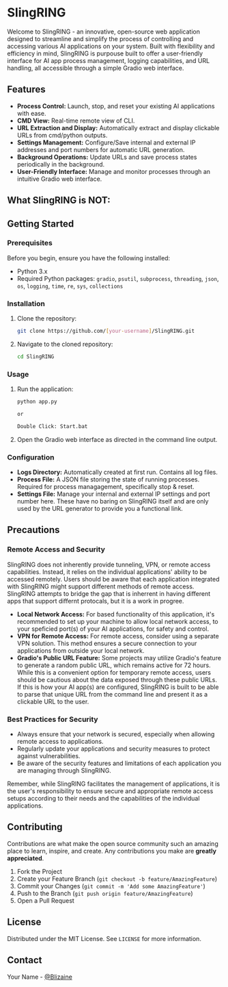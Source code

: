 
# SlingRING

Welcome to SlingRING - an innovative, open-source web application designed to streamline and simplify the process of controlling and accessing various AI applications on your system. Built with flexibility and efficiency in mind, SlingRING is purpouse built to offer a user-friendly interface for AI app process management, logging capabilities, and URL handling, all accessible through a simple Gradio web interface.

## Features

- **Process Control:** Launch, stop, and reset your existing AI applications with ease.
- **CMD View:** Real-time remote view of CLI.
- **URL Extraction and Display:** Automatically extract and display clickable URLs from cmd/python outputs.
- **Settings Management:** Configure/Save internal and external IP addresses and port numbers for automatic URL generation.
- **Background Operations:** Update URLs and save process states periodically in the background.
- **User-Friendly Interface:** Manage and monitor processes through an intuitive Gradio web interface.

## What SlingRING is NOT:


## Getting Started

### Prerequisites

Before you begin, ensure you have the following installed:
- Python 3.x
- Required Python packages: `gradio`, `psutil`, `subprocess`, `threading`, `json`, `os`, `logging`, `time`, `re`, `sys`, `collections`

### Installation

1. Clone the repository:
   ```sh
   git clone https://github.com/[your-username]/SlingRING.git
   ```
2. Navigate to the cloned repository:
   ```sh
   cd SlingRING
   ```

### Usage

1. Run the application:
   ```sh
   python app.py

   or

   Double Click: Start.bat
   ```
2. Open the Gradio web interface as directed in the command line output.

### Configuration

- **Logs Directory:** Automatically created at first run. Contains all log files.
- **Process File:** A JSON file storing the state of running processes. Required for process managagement, specifically stop & reset. 
- **Settings File:** Manage your internal and external IP settings and port number here.  These have no baring on SlingRING itself and are only used by the URL generator to provide you a functional link.


## Precautions

### Remote Access and Security

SlingRING does not inherently provide tunneling, VPN, or remote access capabilities. Instead, it relies on the individual applications' ability to be accessed remotely. Users should be aware that each application integrated with SlingRING might support different methods of remote access. SlingRING attempts to bridge the gap that is inherrent in having different apps that support differnt protocals, but it is a work in progree. 

- **Local Network Access:** For based functionality of this application, it's recommended to set up your machine to allow local network access, to your speficied port(s) of your AI applications, for safety and control.
- **VPN for Remote Access:** For remote access, consider using a separate VPN solution. This method ensures a secure connection to your applications from outside your local network.
- **Gradio's Public URL Feature:** Some projects may utilize Gradio's feature to generate a random public URL, which remains active for 72 hours. While this is a convenient option for temporary remote access, users should be cautious about the data exposed through these public URLs.  If this is how your AI app(s) are configured, SlingRING is built to be able to parse that unique URL from the command line and present it as a clickable URL to the user. 

### Best Practices for Security

- Always ensure that your network is secured, especially when allowing remote access to applications.
- Regularly update your applications and security measures to protect against vulnerabilities.
- Be aware of the security features and limitations of each application you are managing through SlingRING.

Remember, while SlingRING facilitates the management of applications, it is the user's responsibility to ensure secure and appropriate remote access setups according to their needs and the capabilities of the individual applications.


## Contributing

Contributions are what make the open source community such an amazing place to learn, inspire, and create. Any contributions you make are **greatly appreciated**.

1. Fork the Project
2. Create your Feature Branch (`git checkout -b feature/AmazingFeature`)
3. Commit your Changes (`git commit -m 'Add some AmazingFeature'`)
4. Push to the Branch (`git push origin feature/AmazingFeature`)
5. Open a Pull Request

## License

Distributed under the MIT License. See `LICENSE` for more information.

## Contact

Your Name - [@Blizaine](https://twitter.com/blizaine)

